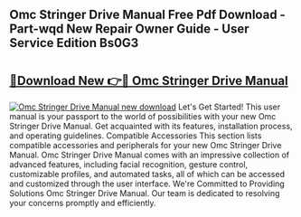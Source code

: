 ## Omc Stringer Drive Manual Free Pdf Download - Part-wqd New Repair Owner Guide - User Service Edition Bs0G3

# <h2><a href="http://bc60898.oget.top/?id=Omc+Stringer+Drive+Manual">🔗Download New 👉🔴 Omc Stringer Drive Manual</a></h2>

[![Omc Stringer Drive Manual new download](https://i.imgur.com/5g1atiW.png)](http://bc60898.oget.top/?id=Omc+Stringer+Drive+Manual)
Let's Get Started! This user manual is your passport to the world of possibilities with your new Omc Stringer Drive Manual. Get acquainted with its features, installation process, and operating guidelines. Compatible Accessories This section lists compatible accessories and peripherals for your new Omc Stringer Drive Manual. Omc Stringer Drive Manual comes with an impressive collection of advanced features, including facial recognition, gesture control, customizable profiles, and automated tasks, all of which can be accessed and customized through the user interface. We're Committed to Providing Solutions Omc Stringer Drive Manual. Our team is dedicated to resolving your concerns promptly and efficiently.
